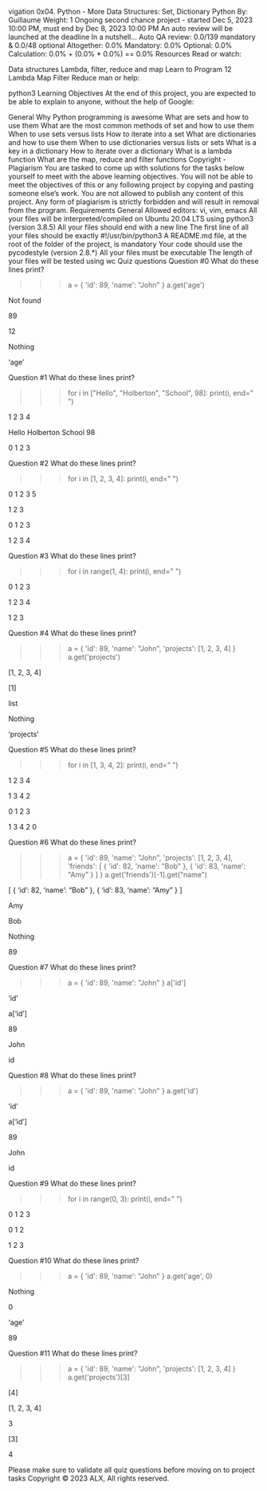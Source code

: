 vigation
0x04. Python - More Data Structures: Set, Dictionary
Python
 By: Guillaume
 Weight: 1
 Ongoing second chance project - started Dec 5, 2023 10:00 PM, must end by Dec 8, 2023 10:00 PM
 An auto review will be launched at the deadline
In a nutshell…
Auto QA review: 0.0/139 mandatory & 0.0/48 optional
Altogether:  0.0%
Mandatory: 0.0%
Optional: 0.0%
Calculation:  0.0% + (0.0% * 0.0%)  == 0.0%
Resources
Read or watch:

Data structures
Lambda, filter, reduce and map
Learn to Program 12 Lambda Map Filter Reduce
man or help:

python3
Learning Objectives
At the end of this project, you are expected to be able to explain to anyone, without the help of Google:

General
Why Python programming is awesome
What are sets and how to use them
What are the most common methods of set and how to use them
When to use sets versus lists
How to iterate into a set
What are dictionaries and how to use them
When to use dictionaries versus lists or sets
What is a key in a dictionary
How to iterate over a dictionary
What is a lambda function
What are the map, reduce and filter functions
Copyright - Plagiarism
You are tasked to come up with solutions for the tasks below yourself to meet with the above learning objectives.
You will not be able to meet the objectives of this or any following project by copying and pasting someone else’s work.
You are not allowed to publish any content of this project.
Any form of plagiarism is strictly forbidden and will result in removal from the program.
Requirements
General
Allowed editors: vi, vim, emacs
All your files will be interpreted/compiled on Ubuntu 20.04 LTS using python3 (version 3.8.5)
All your files should end with a new line
The first line of all your files should be exactly #!/usr/bin/python3
A README.md file, at the root of the folder of the project, is mandatory
Your code should use the pycodestyle (version 2.8.*)
All your files must be executable
The length of your files will be tested using wc
Quiz questions
Question #0
What do these lines print?

>>> a = { 'id': 89, 'name': "John" }
>>> a.get('age')

Not found


89


12


Nothing


‘age’

Question #1
What do these lines print?

>>> for i in ["Hello", "Holberton", "School", 98]:
>>>     print(i, end=" ")

1 2 3 4


Hello Holberton School 98


0 1 2 3

Question #2
What do these lines print?

>>> for i in [1, 2, 3, 4]:
>>>     print(i, end=" ")

0 1 2 3 5


1 2 3


0 1 2 3


1 2 3 4

Question #3
What do these lines print?

>>> for i in range(1, 4):
>>>     print(i, end=" ")

0 1 2 3


1 2 3 4


1 2 3

Question #4
What do these lines print?

>>> a = { 'id': 89, 'name': "John", 'projects': [1, 2, 3, 4] }
>>> a.get('projects')

[1, 2, 3, 4]


[1]


list


Nothing


‘projects’

Question #5
What do these lines print?

>>> for i in [1, 3, 4, 2]:
>>>     print(i, end=" ")

1 2 3 4


1 3 4 2


0 1 2 3


1 3 4 2 0

Question #6
What do these lines print?

>>> a = { 'id': 89, 'name': "John", 'projects': [1, 2, 3, 4], 'friends': [ { 'id': 82, 'name': "Bob" }, { 'id': 83, 'name': "Amy" } ] }
>>> a.get('friends')[-1].get("name")

[ { ‘id’: 82, ‘name’: “Bob” }, { ‘id’: 83, ‘name’: “Amy” } ]


Amy


Bob


Nothing


89

Question #7
What do these lines print?

>>> a = { 'id': 89, 'name': "John" }
>>> a['id']

‘id’


a[‘id’]


89


John


id

Question #8
What do these lines print?

>>> a = { 'id': 89, 'name': "John" }
>>> a.get('id')

‘id’


a[‘id’]


89


John


id

Question #9
What do these lines print?

>>> for i in range(0, 3):
>>>     print(i, end=" ")

0 1 2 3


0 1 2


1 2 3

Question #10
What do these lines print?

>>> a = { 'id': 89, 'name': "John" }
>>> a.get('age', 0)

Nothing


0


‘age’


89

Question #11
What do these lines print?

>>> a = { 'id': 89, 'name': "John", 'projects': [1, 2, 3, 4] }
>>> a.get('projects')[3]

[4]


[1, 2, 3, 4]


3


[3]


4

Please make sure to validate all quiz questions before moving on to project tasks
Copyright © 2023 ALX, All rights reserved.


